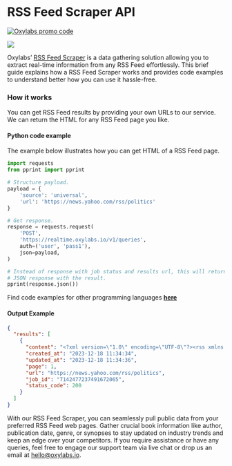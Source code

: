 # RSS Feed Scraper API

[![Oxylabs promo code](https://user-images.githubusercontent.com/129506779/250792357-8289e25e-9c36-4dc0-a5e2-2706db797bb5.png)](https://oxylabs.go2cloud.org/aff_c?offer_id=7&aff_id=877&url_id=112)

[![](https://dcbadge.vercel.app/api/server/eWsVUJrnG5)](https://discord.gg/GbxmdGhZjq)

Oxylabs’ [RSS Feed Scraper](https://oxylabs.io/products/scraper-api/web/rss-feed-scraper?utm_source=github&utm_medium=repositories&utm_campaign=product) is a data gathering solution allowing you to extract real-time information from any RSS Feed effortlessly. This brief guide explains how a RSS Feed Scraper works and provides code examples to understand better how you can use it hassle-free.

### How it works

You can get RSS Feed results by providing your own URLs to our service. We can return the HTML for any RSS Feed page you like.

#### Python code example

The example below illustrates how you can get HTML of a RSS Feed page.

```python
import requests
from pprint import pprint

# Structure payload.
payload = {
    'source': 'universal',
    'url': 'https://news.yahoo.com/rss/politics'
}

# Get response.
response = requests.request(
    'POST',
    'https://realtime.oxylabs.io/v1/queries',
    auth=('user', 'pass1'),
    json=payload,
)

# Instead of response with job status and results url, this will return the
# JSON response with the result.
pprint(response.json())
```
Find code examples for other programming languages [**here**](https://github.com/oxylabs/rss-feed-scraper/tree/main/code%20examples)

#### Output Example
```json
{
  "results": [
    {
      "content": "<?xml version=\"1.0\" encoding=\"UTF-8\"?><rss xmlns:media=\"http://search.yahoo.com/mrss/\" version=\"2.0\" ... </html>",
      "created_at": "2023-12-18 11:34:34",
      "updated_at": "2023-12-18 11:34:36",
      "page": 1,
      "url": "https://news.yahoo.com/rss/politics",
      "job_id": "7142477237491672065",
      "status_code": 200
    }
  ]
}
```
With our RSS Feed Scraper, you can seamlessly pull public data from your preferred RSS Feed web pages. Gather crucial book information like author, publication date, genre, or synopses to stay updated on industry trends and keep an edge over your competitors. If you require assistance or have any queries, feel free to engage our support team via live chat or drop us an email at hello@oxylabs.io.
